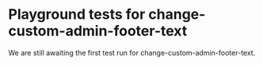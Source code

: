 # Playground tests for change-custom-admin-footer-text
We are still awaiting the first test run for change-custom-admin-footer-text.
